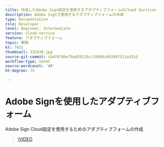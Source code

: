 ```yaml
---
title: 作成したAdobe Sign設定を使用するアダプティブフォームのCloud Services
description: Adobe Signで使用するアダプティブフォームの作成
type: Documentation
role: Developer
level: Beginner, Intermediate
version: cloud-service
feature: アダプティブフォーム
topic: 開発
kt: 7431
thumbnail: 332438.jpg
source-git-commit: cb4f678be79ad39110cc199b8c66349f311a431d
workflow-type: tm+mt
source-wordcount: '40'
ht-degree: 7%

---
```


# Adobe Signを使用したアダプティブフォーム


Adobe Sign Cloud設定を使用するためのアダプティブフォームの作成

>[!VIDEO](https://video.tv.adobe.com/v/332438/?quality=9&learn=on)

